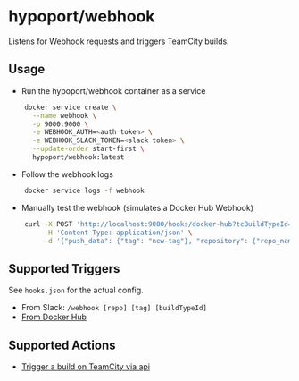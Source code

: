 # hypoport/webhook

Listens for Webhook requests and triggers TeamCity builds.

## Usage

- Run the hypoport/webhook container as a service

```bash
    docker service create \
      --name webhook \
      -p 9000:9000 \
      -e WEBHOOK_AUTH=<auth token> \
      -e WEBHOOK_SLACK_TOKEN=<slack token> \
      --update-order start-first \
      hypoport/webhook:latest
```

- Follow the webhook logs

```bash
    docker service logs -f webhook 
```

- Manually test the webhook (simulates a Docker Hub Webhook)

```bash
    curl -X POST 'http://localhost:9000/hooks/docker-hub?tcBuildTypeId=pku_ExplorationDay_WebhookTest&auth=<token>' \
         -H 'Content-Type: application/json' \
         -d '{"push_data": {"tag": "new-tag"}, "repository": {"repo_name": "repo/name"}}'
```

## Supported Triggers

See `hooks.json` for the actual config.

- From Slack: `/webhook [repo] [tag] [buildTypeId]`
- [From Docker Hub](https://docs.docker.com/docker-hub/webhooks/)

## Supported Actions

- [Trigger a build on TeamCity via api](trigger-teamcity-build.md)
